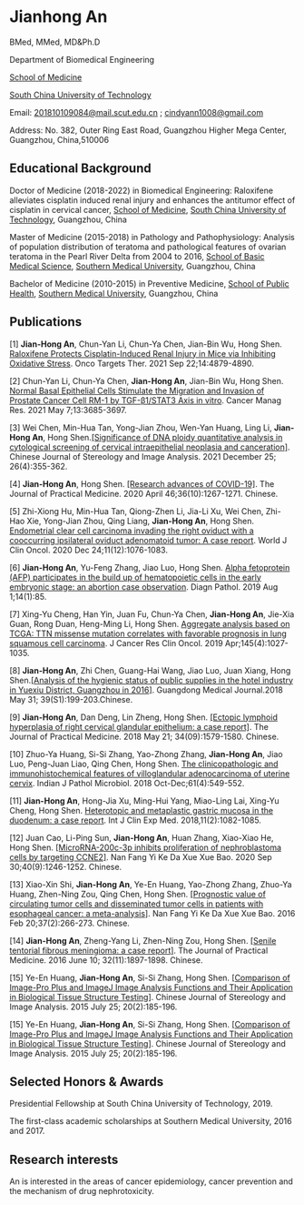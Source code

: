 
# Jianhong An

BMed, MMed, MD&Ph.D

Department of Biomedical Engineering 

 [School of Medicine](http://www2.scut.edu.cn/med/.)
 
 [South China University of Technology](https://www.scut.edu.cn/new/.)
 
 Email: 201810109084@mail.scut.edu.cn ; cindyann1008@gmail.com
 
Address: No. 382, Outer Ring East Road, Guangzhou Higher Mega Center, Guangzhou, China,510006

## Educational Background

Doctor of Medicine (2018-2022) in Biomedical Engineering: Raloxifene alleviates cisplatin induced renal injury and enhances the antitumor effect of cisplatin 
in cervical cancer, [School of Medicine](http://www2.scut.edu.cn/med/.),  [South China University of Technology](https://www.scut.edu.cn/new/.), Guangzhou, China

Master of Medicine (2015-2018) in Pathology and Pathophysiology: Analysis of population distribution of teratoma and pathological features of ovarian teratoma 
in the Pearl River Delta from 2004 to 2016, [School of Basic Medical Science](http://portal.smu.edu.cn/jcyxy/index.htm),  [Southern Medical University](https://www.smu.edu.cn/.), Guangzhou, China

Bachelor of Medicine (2010-2015) in Preventive Medicine, [School of Public Health](http://portal.smu.edu.cn/gwxy/xygk/xyjj.htm),  [Southern Medical University](https://www.smu.edu.cn/.), Guangzhou, China

## Publications

[1] **Jian-Hong An**, Chun-Yan Li, Chun-Ya Chen, Jian-Bin Wu, Hong Shen. [Raloxifene Protects Cisplatin-Induced Renal Injury in Mice via Inhibiting Oxidative Stress]( https://pubmed.ncbi.nlm.nih.gov/34588782/). Onco Targets Ther. 2021 Sep 22;14:4879-4890.

[2] Chun-Yan Li, Chun-Ya Chen, **Jian-Hong An**, Jian-Bin Wu, Hong Shen. [Normal Basal Epithelial Cells Stimulate the Migration and Invasion of Prostate Cancer Cell RM-1 by TGF-β1/STAT3 Axis in vitro]( https://pubmed.ncbi.nlm.nih.gov/33994809/). Cancer Manag Res. 2021 May 7;13:3685-3697.

[3] Wei Chen, Min-Hua Tan, Yong-Jian Zhou, Wen-Yan Huang, Ling Li, **Jian-Hong An**, Hong Shen.[[Significance of DNA ploidy quantitative analysis in cytological screening of cervical intraepithelial neoplasia and canceration]]( https://kns.cnki.net/kcms/detail/detail.aspx?dbcode=CJFD&dbname=CJFDLAST2022&filename=ZTSX202104008&uniplatform=NZKPT&v=ZmtJWrhS5tkwfO5_3s5ekwtaQ_MJ168X1_ScXyi4BIri_qQqgdWTAynXVhQsxmx7). Chinese Journal of Stereology and Image Analysis. 2021 December 25; 26(4):355-362.

[4] **Jian-Hong An**, Hong Shen. [[Research advances of COVID-19]]( https://kns.cnki.net/kcms/detail/detail.aspx?dbcode=CJFD&dbname=CJFDLAST2020&filename=SYYZ202010001&uniplatform=NZKPT&v=lOqaf1To32jm2i-CQhhX74wXq3prACPEBpYNOwYipB15dax5aK2QmStPa9u-GL5A). The Journal of Practical Medicine. 2020 April 46;36(10):1267-1271. Chinese.

[5] Zhi-Xiong Hu, Min-Hua Tan, Qiong-Zhen Li, Jia-Li Xu, Wei Chen, Zhi-Hao Xie, Yong-Jian Zhou, Qing Liang, **Jian-Hong An**, Hong Shen. [Endometrial clear cell carcinoma invading the right oviduct with a cooccurring ipsilateral oviduct adenomatoid tumor: A case report]( https://pubmed.ncbi.nlm.nih.gov/33437669/). World J Clin Oncol. 2020 Dec 24;11(12):1076-1083.

[6] **Jian-Hong An**, Yu-Feng Zhang, Jiao Luo, Hong Shen. [Alpha fetoprotein (AFP) participates in the build up of hematopoietic cells in the early embryonic stage: an abortion case observation]( https://pubmed.ncbi.nlm.nih.gov/31370844/). Diagn Pathol. 2019 Aug 1;14(1):85.


[7] Xing-Yu Cheng, Han Yin, Juan Fu, Chun-Ya Chen, **Jian-Hong An**, Jie-Xia Guan, Rong Duan, Heng-Ming Li, Hong Shen. [Aggregate analysis based on TCGA: TTN missense mutation correlates with favorable prognosis in lung squamous cell carcinoma]( https://pubmed.ncbi.nlm.nih.gov/30810839/). J Cancer Res Clin Oncol. 2019 Apr;145(4):1027-1035.

[8] **Jian-Hong An**, Zhi Chen, Guang-Hai Wang, Jiao Luo, Juan Xiang, Hong Shen.[[Analysis of the hygienic status of public supplies in the hotel industry in Yuexiu District, Guangzhou in 2016]](https://kns.cnki.net/kcms/detail/detail.aspx?dbcode=CJFD&dbname=CJFDLAST2018&filename=GAYX2018S1074&uniplatform=NZKPT&v=46cLz24E37pA_NFiZG3Qj0r1Peze8gxJya3vtnbBUz7AO0PlGoubQSldiBUKGlCW). Guangdong Medical Journal.2018 May 31; 39(S1):199-203.Chinese.



[9] **Jian-Hong An**, Dan Deng, Lin Zheng, Hong Shen. [[Ectopic lymphoid hyperplasia of right cervical glandular epithelium: a case report]]( https://kns.cnki.net/kcms/detail/detail.aspx?dbcode=CJFD&dbname=CJFDLAST2018&filename=SYYZ201809048&uniplatform=NZKPT&v=2aMaZH7SmU3Ds91mtDhuzv4izMUR4G2-yFziMcVuZUgQzbywq0SKu4gI3ntV1ohb). The Journal of Practical Medicine. 2018 May 21; 34(09):1579-1580. Chinese.


[10] Zhuo-Ya Huang, Si-Si Zhang, Yao-Zhong Zhang, **Jian-Hong An**, Jiao Luo, Peng-Juan Liao, Qing Chen, Hong Shen. [The clinicopathologic and immunohistochemical features of villoglandular adenocarcinoma of uterine cervix]( https://pubmed.ncbi.nlm.nih.gov/30303146/). Indian J Pathol Microbiol. 2018 Oct-Dec;61(4):549-552.

[11] **Jian-Hong An**, Hong-Jia Xu, Ming-Hui Yang, Miao-Ling Lai, Xing-Yu Cheng, Hong Shen. [Heterotopic and metaplastic gastric mucosa in the duodenum: a case report]( https://e-century.us/files/ijcem/11/2/ijcem0060066.pdf). Int J Clin Exp Med. 2018,11(2):1082-1085.

[12] Juan Cao, Li-Ping Sun, **Jian-Hong An**, Huan Zhang, Xiao-Xiao He, Hong Shen. [[MicroRNA-200c-3p inhibits proliferation of nephroblastoma cells by targeting CCNE2]]( https://pubmed.ncbi.nlm.nih.gov/32990223/). Nan Fang Yi Ke Da Xue Xue Bao. 2020 Sep 30;40(9):1246-1252. Chinese.

[13] Xiao-Xin Shi, **Jian-Hong An**, Ye-En Huang, Yao-Zhong Zhang, Zhuo-Ya Huang, Zhen-Ning Zou, Qing Chen, Hong Shen. [[Prognostic value of circulating tumor cells and disseminated tumor cells in patients with esophageal cancer: a meta-analysis]]( https://pubmed.ncbi.nlm.nih.gov/28219875/). Nan Fang Yi Ke Da Xue Xue Bao. 2016 Feb 20;37(2):266-273. Chinese.


[14] **Jian-Hong An**, Zheng-Yang Li, Zhen-Ning Zou, Hong Shen. [[Senile tentorial fibrous meningioma: a case report]]( https://kns.cnki.net/kcms/detail/detail.aspx?dbcode=CJFD&dbname=CJFDLAST2016&filename=SYYZ201611063&uniplatform=NZKPT&v=WUQJ7-QOXpvM7c4tp4hM-dngsizOnUinhZxW48NKZCMlgzbEYRPqIkuQAUk2YDCV). The Journal of Practical Medicine. 2016 June 10; 32(11):1897-1898. Chinese.

[15] Ye-En Huang, **Jian-Hong An**, Si-Si Zhang, Hong Shen. [[Comparison of Image-Pro Plus and ImageJ Image Analysis Functions and Their Application in Biological Tissue Structure Testing]]( https://kns.cnki.net/kcms/detail/detail.aspx?dbcode=CJFD&dbname=CJFDLAST2015&filename=ZTSX201502016&uniplatform=NZKPT&v=ja8vWHr3f4VqHoYF7pjU5-PTYL4jleU7_HdTajMWvwnzecV8se2q3dqqYL6w4nZk). Chinese Journal of Stereology and Image Analysis. 2015 July 25; 20(2):185-196.

[15] Ye-En Huang, **Jian-Hong An**, Si-Si Zhang, Hong Shen. [[Comparison of Image-Pro Plus and ImageJ Image Analysis Functions and Their Application in Biological Tissue Structure Testing]]( https://kns.cnki.net/kcms/detail/detail.aspx?dbcode=CJFD&dbname=CJFDLAST2015&filename=ZTSX201502016&uniplatform=NZKPT&v=ja8vWHr3f4VqHoYF7pjU5-PTYL4jleU7_HdTajMWvwnzecV8se2q3dqqYL6w4nZk). Chinese Journal of Stereology and Image Analysis. 2015 July 25; 20(2):185-196.

## Selected Honors & Awards
Presidential Fellowship at South China University of Technology, 2019.

The first-class academic scholarships at Southern Medical University, 2016 and 2017.

## Research interests
An is interested in the areas of cancer epidemiology, cancer prevention and the mechanism of drug nephrotoxicity.




